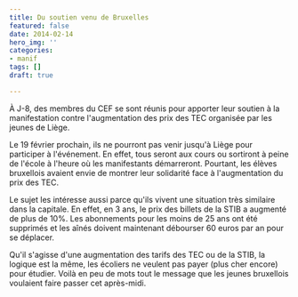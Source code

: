 ```yaml
---
title: Du soutien venu de Bruxelles
featured: false
date: 2014-02-14
hero_img: ''
categories:
- manif
tags: []
draft: true

---
```

À J-8, des membres du CEF se sont réunis pour apporter leur soutien à la manifestation contre l'augmentation des prix des TEC organisée par les jeunes de Liège.  
  
Le 19 février prochain, ils ne pourront pas venir jusqu'à Liège pour participer à l'événement. En effet, tous seront aux cours ou sortiront à peine de l'école à l'heure où les manifestants démarreront. Pourtant, les élèves bruxellois avaient envie de montrer leur solidarité face à l'augmentation du prix des TEC.  
  
Le sujet les intéresse aussi parce qu'ils vivent une situation très similaire dans la capitale. En effet, en 3 ans, le prix des billets de la STIB a augmenté de plus de 10%. Les abonnements pour les moins de 25 ans ont été supprimés et les aînés doivent maintenant débourser 60 euros par an pour se déplacer.  
  
Qu'il s'agisse d'une augmentation des tarifs des TEC ou de la STIB, la logique est la même, les écoliers ne veulent pas payer (plus cher encore) pour étudier. Voilà en peu de mots tout le message que les jeunes bruxellois voulaient faire passer cet après-midi.